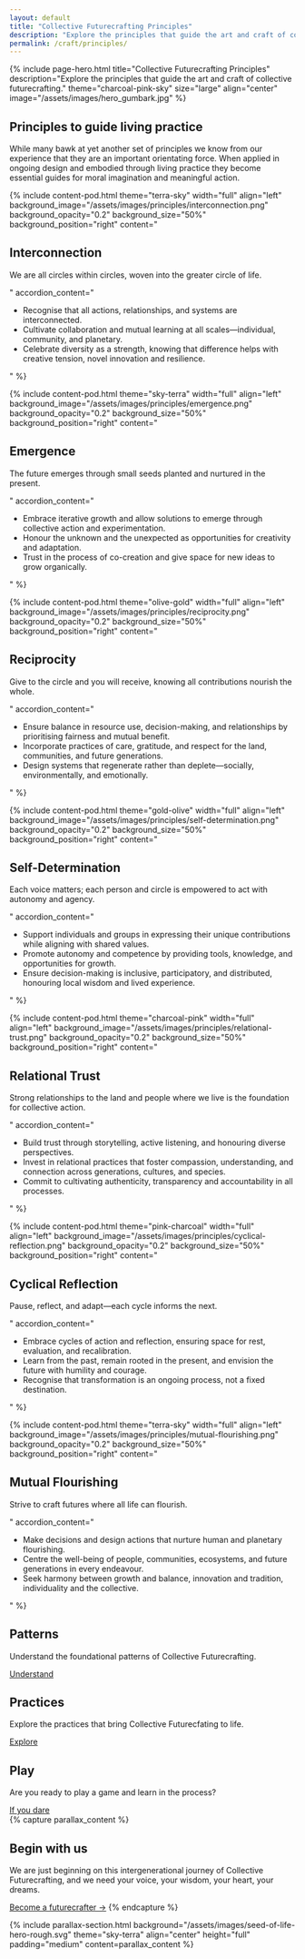 ```yaml
---
layout: default
title: "Collective Futurecrafting Principles"
description: "Explore the principles that guide the art and craft of collective futurecrafting."
permalink: /craft/principles/
---
```


{% include page-hero.html
  title="Collective Futurecrafting Principles"
  description="Explore the principles that guide the art and craft of collective futurecrafting."
  theme="charcoal-pink-sky"
  size="large"
  align="center"
  image="/assets/images/hero_gumbark.jpg"
%}

<div class="container">
  <div class="section-heading">
    <h2>Principles to guide living practice</h2>
    <p>While many bawk at yet another set of principles we know from our experience that they are an important orientating force. When applied in ongoing design and embodied through living practice they become essential guides for moral imagination and meaningful action.</p>
  </div>
</div>

<div class="content-pod-container">
  {% include content-pod.html
    theme="terra-sky"
    width="full"
    align="left"
    background_image="/assets/images/principles/interconnection.png"
    background_opacity="0.2"
    background_size="50%"
    background_position="right"
    content="
    <h2>Interconnection</h2>
    <p class='quote'>We are all circles within circles, woven into the greater circle of life.</p>"
    accordion_content="<ul>
      <li>Recognise that all actions, relationships, and systems are interconnected.</li>
      <li>Cultivate collaboration and mutual learning at all scales—individual, community, and planetary.</li>
      <li>Celebrate diversity as a strength, knowing that difference helps with creative tension, novel innovation and resilience.</li>
    </ul>
    " %}

  {% include content-pod.html
    theme="sky-terra"
    width="full"
    align="left"
    background_image="/assets/images/principles/emergence.png"
    background_opacity="0.2"
    background_size="50%"
    background_position="right"
    content="
    <h2>Emergence</h2>
    <p class='quote'>The future emerges through small seeds planted and nurtured in the present.</p>"
    accordion_content="<ul>
      <li>Embrace iterative growth and allow solutions to emerge through collective action and experimentation.</li>
      <li>Honour the unknown and the unexpected as opportunities for creativity and adaptation.</li>
      <li>Trust in the process of co-creation and give space for new ideas to grow organically.</li>
    </ul>
    " %}

  {% include content-pod.html
    theme="olive-gold"
    width="full"
    align="left"
    background_image="/assets/images/principles/reciprocity.png"
    background_opacity="0.2"
    background_size="50%"
    background_position="right"
    content="
    <h2>Reciprocity</h2>
    <p class='quote'>Give to the circle and you will receive, knowing all contributions nourish the whole.</p>"
    accordion_content="<ul>
      <li>Ensure balance in resource use, decision-making, and relationships by prioritising fairness and mutual benefit.</li>
      <li>Incorporate practices of care, gratitude, and respect for the land, communities, and future generations.</li>
      <li>Design systems that regenerate rather than deplete—socially, environmentally, and emotionally.</li>
    </ul>
    " %}

  {% include content-pod.html
    theme="gold-olive"
    width="full"
    align="left"
    background_image="/assets/images/principles/self-determination.png"
    background_opacity="0.2"
    background_size="50%"
    background_position="right"
    content="
    <h2>Self-Determination</h2>
    <p class='quote'>Each voice matters; each person and circle is empowered to act with autonomy and agency.</p>"
    accordion_content="<ul>
      <li>Support individuals and groups in expressing their unique contributions while aligning with shared values.</li>
      <li>Promote autonomy and competence by providing tools, knowledge, and opportunities for growth.</li>
      <li>Ensure decision-making is inclusive, participatory, and distributed, honouring local wisdom and lived experience.</li>
    </ul>
    " %}

  {% include content-pod.html
    theme="charcoal-pink"
    width="full"
    align="left"
    background_image="/assets/images/principles/relational-trust.png"
    background_opacity="0.2"
    background_size="50%"
    background_position="right"
    content="
    <h2>Relational Trust</h2>
    <p class='quote'>Strong relationships to the land and people where we live is the foundation for collective action.</p>"
    accordion_content="<ul>
      <li>Build trust through storytelling, active listening, and honouring diverse perspectives.</li>
      <li>Invest in relational practices that foster compassion, understanding, and connection across generations, cultures, and species.</li>
      <li>Commit to cultivating authenticity, transparency and accountability in all processes.</li>
    </ul>
    " %}

  {% include content-pod.html
    theme="pink-charcoal"
    width="full"
    align="left"
    background_image="/assets/images/principles/cyclical-reflection.png"
    background_opacity="0.2"
    background_size="50%"
    background_position="right"
    content="
    <h2>Cyclical Reflection</h2>
    <p class='quote'>Pause, reflect, and adapt—each cycle informs the next.</p>"
    accordion_content="<ul>
      <li>Embrace cycles of action and reflection, ensuring space for rest, evaluation, and recalibration.</li>
      <li>Learn from the past, remain rooted in the present, and envision the future with humility and courage.</li>
      <li>Recognise that transformation is an ongoing process, not a fixed destination.</li>
    </ul>
    " %}

  {% include content-pod.html
    theme="terra-sky"
    width="full"
    align="left"
    background_image="/assets/images/principles/mutual-flourishing.png"
    background_opacity="0.2"
    background_size="50%"
    background_position="right"
    content="<h2>Mutual Flourishing</h2>
<p class='quote'>Strive to craft futures where all life can flourish.</p>"
    accordion_content="<ul>
        <li>Make decisions and design actions that nurture human and planetary flourishing.</li>
        <li>Centre the well-being of people, communities, ecosystems, and future generations in every endeavour.</li>
        <li>Seek harmony between growth and balance, innovation and tradition, individuality and the collective.</li>
    </ul>"
  %}
</div>
<!-- Card Content Grid -->
  <section class="content-grid">
    <div class="container">
      <div class="grid">
        <!-- Patterns -->
        <div class="card card--olive-green">
          <h2>Patterns</h2>
          <p>Understand the foundational patterns of Collective Futurecrafting.</p>
          <a href="{{ '/craft/patterns' | relative_url }}" class="button button--primary">Understand</a>
        </div>
        <!-- Practices -->
        <div class="card card--sun-gold">
          <h2>Practices</h2>
          <p>Explore the practices that bring Collective Futurecfating to life. </p>
          <a href="{{ '/craft/practices' | relative_url }}" class="button button--primary">Explore</a>
        </div>
        <!-- Play -->
        <div class="card card--sky-blue">
          <h2>Play</h2>
          <p>Are you ready to play a game and learn in the process?</p>
          <a href="{{ '/craft/play' | relative_url }}" class="button button--primary">If you dare</a>
        </div>
      </div>
    </div>
  </section>
{% capture parallax_content %}
<h2>Begin with us</h2>
<p>
  We are just beginning on this intergenerational journey of Collective Futurecrafting, and we need your voice, your wisdom, your heart, your dreams.
</p>
<a href="#" class='button button--primary'>Become a futurecrafter →</a>
{% endcapture %}

{% include parallax-section.html
  background="/assets/images/seed-of-life-hero-rough.svg"
  theme="sky-terra"
  align="center"
  height="full"
  padding="medium"
  content=parallax_content
%}